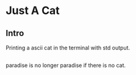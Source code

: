 # Just A Cat

## Intro

Printing a ascii cat in the terminal with std output.

##

paradise is no longer paradise if there is no cat.
